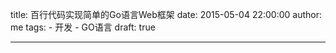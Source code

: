 title: 百行代码实现简单的Go语言Web框架
date: 2015-05-04 22:00:00
author: me
tags:
    - 开发
    - GO语言
draft: true

---


